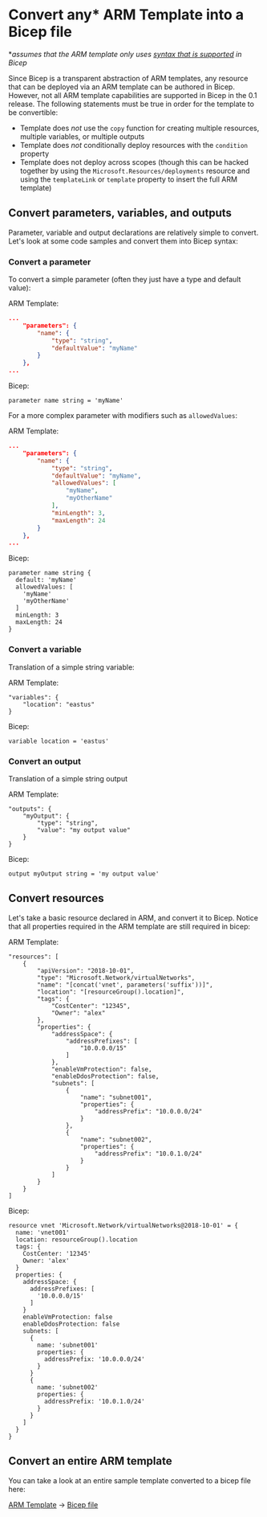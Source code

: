 # Convert any* ARM Template into a Bicep file

**assumes that the ARM template only uses [syntax that is supported](../spec) in Bicep*

Since Bicep is a transparent abstraction of ARM templates, any resource that can be deployed via an ARM template can be authored in Bicep. However, not all ARM template capabilities are supported in Bicep in the 0.1 release. The following statements must be true in order for the template to be convertible:

* Template does *not* use the `copy` function for creating multiple resources, multiple variables, or multiple outputs
* Template does *not* conditionally deploy resources with the `condition` property
* Template does not deploy across scopes (though this can be hacked together by using the `Microsoft.Resources/deployments` resource and using the `templateLink` or `template` property to insert the full ARM template)


## Convert parameters, variables, and outputs

Parameter, variable and output declarations are relatively simple to convert. Let's look at some code samples and convert them into Bicep syntax:

### Convert a parameter

To convert a simple parameter (often they just have a type and default value):

ARM Template:
```json
...
    "parameters": {
        "name": {
            "type": "string",
            "defaultValue": "myName"
        }
    },
...
```

Bicep:
```
parameter name string = 'myName'
```

For a more complex parameter with modifiers such as `allowedValues`:

ARM Template:
```json
...
    "parameters": {
        "name": {
            "type": "string",
            "defaultValue": "myName",
            "allowedValues": [
                "myName",
                "myOtherName"
            ],
            "minLength": 3,
            "maxLength": 24
        }
    },
...
```

Bicep:

```
parameter name string {
  default: 'myName'
  allowedValues: [
    'myName'
    'myOtherName'
  ]
  minLength: 3
  maxLength: 24
}
```

### Convert a variable

Translation of a simple string variable:

ARM Template:

```
"variables": {
    "location": "eastus"
}
```

Bicep:

```
variable location = 'eastus'
```

### Convert an output

Translation of a simple string output

ARM Template:

```
"outputs": {
    "myOutput": {
        "type": "string",
        "value": "my output value"
    }
}
```

Bicep:

```
output myOutput string = 'my output value'
```

## Convert resources

Let's take a basic resource declared in ARM, and convert it to Bicep. Notice that all properties required in the ARM template are still required in bicep:

ARM Template:

```
"resources": [
    {
        "apiVersion": "2018-10-01",
        "type": "Microsoft.Network/virtualNetworks",
        "name": "[concat('vnet', parameters('suffix'))]",
        "location": "[resourceGroup().location]",
        "tags": {
            "CostCenter": "12345",
            "Owner": "alex"
        },
        "properties": {
            "addressSpace": {
                "addressPrefixes": [
                    "10.0.0.0/15"
                ]
            },
            "enableVmProtection": false,
            "enableDdosProtection": false,
            "subnets": [
                {
                    "name": "subnet001",
                    "properties": {
                        "addressPrefix": "10.0.0.0/24"
                    }
                },
                {
                    "name": "subnet002",
                    "properties": {
                        "addressPrefix": "10.0.1.0/24"
                    }
                }
            ]
        }
    }
]
```

Bicep:

```
resource vnet 'Microsoft.Network/virtualNetworks@2018-10-01' = {
  name: 'vnet001'
  location: resourceGroup().location
  tags: {
    CostCenter: '12345'
    Owner: 'alex'
  }
  properties: {
    addressSpace: {
      addressPrefixes: [
        '10.0.0.0/15'
      ]
    }
    enableVmProtection: false
    enableDdosProtection: false
    subnets: [
      {
        name: 'subnet001'
        properties: {
          addressPrefix: '10.0.0.0/24'
        }
      }
      {
        name: 'subnet002'
        properties: {
          addressPrefix: '10.0.1.0/24'
        }
      }
    ]
  }
}
```

## Convert an entire ARM template

You can take a look at an entire sample template converted to a bicep file here:

[ARM Template](../examples/101/vnet-two-subnets/main.json) -> [Bicep file](../examples/101/vnet-two-subnets/main.arm)
